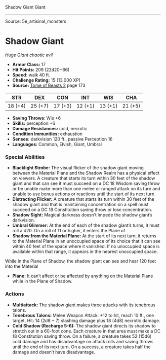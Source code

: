 <MonsterName/>Shadow Giant</MonsterName>
<CreatureType/>Giant</CreatureType>



---

Source: 5e_artisinal_monsters

# Shadow Giant

*Huge* *Giant* *chaotic evil*

- **Armor Class:** 17
- **Hit Points:** 209 (22d20+66)
- **Speed:** walk 40 ft.
- **Challenge Rating:** 15 (13,000 XP)
- **Source:** [Tome of Beasts 2](https://koboldpress.com/kpstore/product/tome-of-beasts-2-for-5th-edition) page 173

| STR | DEX | CON | INT | WIS | CHA |
| --- | --- | --- | --- | --- | --- |
| 18 (+4) | 25 (+7) | 17 (+3) | 12 (+1) | 13 (+1) | 21 (+5) |

- **Saving Throws**: Wis +6
- **Skills:** perception +6
- **Damage Resistances:** cold, necrotic
- **Condition Immunities:** exhaustion
- **Senses:** darkvision 120 ft., passive Perception 16
- **Languages:** Common, Elvish, Giant, Umbral

### Special Abilities

- **Blacklight Strobe:** The visual flicker of the shadow giant moving between the Material Plane and the Shadow Realm has a physical effect on viewers. A creature that starts its turn within 30 feet of the shadow giant and that can see it must succeed on a DC 18 Wisdom saving throw or be unable make more than one melee or ranged attack on its turn and unable to use bonus actions or reactions until the start of its next turn.
- **Distracting Flicker:** A creature that starts its turn within 30 feet of the shadow giant and that is maintaining concentration on a spell must succeed on a DC 18 Constitution saving throw or lose concentration.
- **Shadow Sight:** Magical darkness doesn’t impede the shadow giant’s darkvision.
- **Umbral Glimmer:** At the end of each of the shadow giant’s turns, it must roll a d20. On a roll of 11 or higher, it enters the Plane of
- **Shadow from the Material Plane:** At the start of its next turn, it returns to the Material Plane in an unoccupied space of its choice that it can see within 40 feet of the space where it vanished. If no unoccupied space is available within that range, it appears in the nearest unoccupied space.

While in the Plane of Shadow, the shadow giant can see and hear 120 feet into the Material
- **Plane:** It can’t affect or be affected by anything on the Material Plane while in the Plane of Shadow.

### Actions

- **Multiattack:** The shadow giant makes three attacks with its tenebrous talons.
- **Tenebrous Talons:** Melee Weapon Attack: +12 to hit, reach 10 ft., one target. Hit: 14 (2d6 + 7) slashing damage plus 18 (4d8) necrotic damage.
- **Cold Shadow (Recharge 5-6):** The shadow giant directs its shadow to stretch out in a 60-foot cone. Each creature in that area must make a DC 18 Constitution saving throw. On a failure, a creature takes 52 (15d6) cold damage and has disadvantage on attack rolls and saving throws until the end of its next turn. On a success, a creature takes half the damage and doesn’t have disadvantage.




